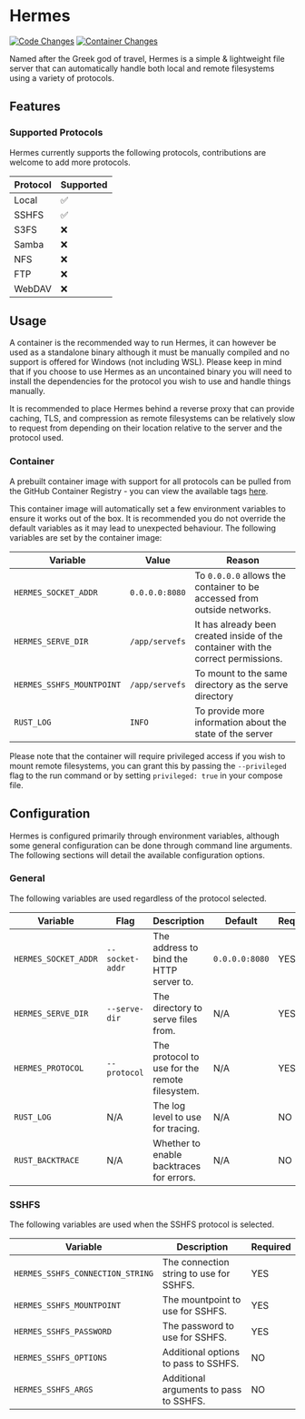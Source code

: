 # Hermes
[![Code Changes](https://github.com/Blooym/Hermes/actions/workflows/code_changes.yml/badge.svg)](https://github.com/Blooym/Hermes/actions/workflows/code_changes.yml)
[![Container Changes](https://github.com/Blooym/Hermes/actions/workflows/container_changes.yml/badge.svg)](https://github.com/Blooym/Hermes/actions/workflows/container_changes.yml)

Named after the Greek god of travel, Hermes is a simple & lightweight file server that can automatically handle both local and remote filesystems using a variety of protocols.

## Features

### Supported Protocols

Hermes currently supports the following protocols, contributions are welcome to add more protocols.

| Protocol | Supported |
| --- | --- |
| Local | ✅ |
| SSHFS | ✅ |
| S3FS | ❌ |
| Samba | ❌ |
| NFS | ❌ |
| FTP | ❌ |
| WebDAV | ❌ |

## Usage

A container is the recommended way to run Hermes, it can however be used as a standalone binary although it must be manually compiled and no support is offered for Windows (not including WSL). Please keep in mind that if you choose to use Hermes as an uncontained binary you will need to install the dependencies for the protocol you wish to use and handle things manually.

It is recommended to place Hermes behind a reverse proxy that can provide caching, TLS, and compression as remote filesystems can be relatively slow to request from depending on their location relative to the server and the protocol used.

### Container

A prebuilt container image with support for all protocols can be pulled from the GitHub Container Registry - you can view the available tags [here](https://github.com/Blooym/hermes/pkgs/container/hermes/versions?filters%5Bversion_type%5D=tagged).

This container image will automatically set a few environment variables to ensure it works out of the box. It is recommended you do not override the default variables as it may lead to unexpected behaviour. The following variables are set by the container image:

| Variable | Value | Reason |
| --- | --- | --- |
| `HERMES_SOCKET_ADDR` | `0.0.0.0:8080` | To `0.0.0.0` allows the container to be accessed from outside networks. |
| `HERMES_SERVE_DIR` | `/app/servefs` | It has already been created inside of the container with the correct permissions. |
| `HERMES_SSHFS_MOUNTPOINT` | `/app/servefs` | To mount to the same directory as the serve directory |
| `RUST_LOG` | `INFO` | To provide more information about the state of the server |

Please note that the container will require privileged access if you wish to mount remote filesystems, you can grant this by passing the `--privileged` flag to the run command or by setting `privileged: true` in your compose file.

## Configuration

Hermes is configured primarily through environment variables, although some general configuration can be done through command line arguments. The following sections will detail the available configuration options.

### General

The following variables are used regardless of the protocol selected.

| Variable | Flag | Description  | Default | Required |
| --- | --- | --- | --- | --- |
| `HERMES_SOCKET_ADDR` | `--socket-addr` | The address to bind the HTTP server to. | `0.0.0.0:8080` | YES |
| `HERMES_SERVE_DIR` | `--serve-dir` | The directory to serve files from. | N/A | YES |
| `HERMES_PROTOCOL` | `--protocol` | The protocol to use for the remote filesystem. | N/A | YES |
| `RUST_LOG` | N/A | The log level to use for tracing. | N/A | NO |
| `RUST_BACKTRACE` | N/A | Whether to enable backtraces for errors. | N/A | NO |

### SSHFS

The following variables are used when the SSHFS protocol is selected.

| Variable | Description | Required |
| --- | --- | --- |
| `HERMES_SSHFS_CONNECTION_STRING` | The connection string to use for SSHFS. | YES |
| `HERMES_SSHFS_MOUNTPOINT` | The mountpoint to use for SSHFS. | YES |
| `HERMES_SSHFS_PASSWORD` | The password to use for SSHFS. | YES |
| `HERMES_SSHFS_OPTIONS` | Additional options to pass to SSHFS. | NO |
| `HERMES_SSHFS_ARGS` | Additional arguments to pass to SSHFS. | NO |
